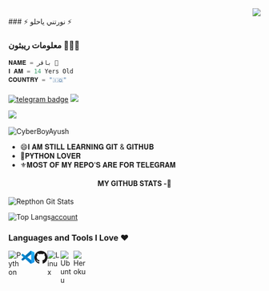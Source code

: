 <div align="center">
<img src="https://i.pinimg.com/originals/8d/4b/77/8d4b77c44b7a68c0fd609411e2c0ec3c.gif" align="right">
  </div>
</div>
<div>
<br>
         ### ⚡ نورتني ياحلو ⚡

### معلومات ريبثون 🙋🏻‍♂️

```python
𝐍𝐀𝐌𝐄 = باقر 💖
𝐈 𝐀𝐌 = 14 Yers Old
𝐂𝐎𝐔𝐍𝐓𝐑𝐘 = "🇮🇶"
```
#### 
[![telegram badge](https://img.shields.io/badge/CONTACT-ME-30302f?style=for-the-badge&logo=telegram)](https://t.me/Repthon)
<a href="https://t.me/Repthon_support"><img src="https://img.shields.io/badge/Join-Support%20GROUP-blue.svg?style=for-the-badge&logo=Telegram"></a>

<a href="https://t.me/Repthon"><img src="https://img.shields.io/badge/Join-Support%20Channel-blue.svg?style=for-the-badge&logo=Telegram"></a>

<p align="left"> <img src="https://komarev.com/ghpvc/?username=Imteyazking01&label=Profile%20Views&color=red&style=flat-square" alt="CyberBoyAyush" /> </p>

- 😄𝐈 𝐀𝐌 𝐒𝐓𝐈𝐋𝐋 𝐋𝐄𝐀𝐑𝐍𝐈𝐍𝐆 𝐆𝐈𝐓 & 𝐆𝐈𝐓𝐇𝐔𝐁
- 🥰𝐏𝐘𝐓𝐇𝐎𝐍 𝐋𝐎𝐕𝐄𝐑
- ⚜️𝐌𝐎𝐒𝐓 𝐎𝐅 𝐌𝐘 𝐑𝐄𝐏𝐎'𝐒 𝐀𝐑𝐄 𝐅𝐎𝐑 𝐓𝐄𝐋𝐄𝐆𝐑𝐀𝐌


<h4 align="center"><b>MY GITHUB STATS -💛</b></h4>

![Repthon Git Stats](https://github-readme-stats.vercel.app/api?username=Imteyazking&include_all_commits=true&count_private=true&theme=highcontrast)


![Top Langs](https://github-readme-stats.vercel.app/api/top-langs/?username=Imteyazking01&layout=compact&theme=radical)[account](https://github.com/rogerpq)


### Languages and Tools I Love ❤️


[<img align="left" alt="Python" width="26px" src="https://upload.wikimedia.org/wikipedia/commons/thumb/c/c3/Python-logo-notext.svg/600px-Python-logo-notext.svg.png" />](https://python.org/)
[<img align="left" alt="Visual Studio Code" width="26px" src="https://raw.githubusercontent.com/github/explore/80688e429a7d4ef2fca1e82350fe8e3517d3494d/topics/visual-studio-code/visual-studio-code.png" />](https://code.visualstudio.com/)
[<img align="left" alt="GitHub" width="26px" src="https://raw.githubusercontent.com/github/explore/78df643247d429f6cc873026c0622819ad797942/topics/github/github.png" />](https://git-scm.com/)
[<img align="left" alt="Linux" width="26px" src="https://www.freepnglogos.com/uploads/linux-png/difference-between-linux-and-window-operating-system-3.png" />](https://www.linux.org/)
[<img align="left" alt="Ubuntu" width="26px" src="https://assets.ubuntu.com/v1/29985a98-ubuntu-logo32.png" />](https://www.ubuntu.com)
[<img align="left" alt="Heroku" width="26px" src="https://www.nicepng.com/png/full/223-2233246_heroku-logo-salesforce-heroku.png" />](https://heroku.com/)
<br />
<br />

​
 






​
